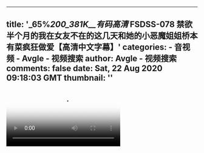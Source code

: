 
---
title: '_65%_200_381K__有码高清_ FSDSS-078 禁欲半个月的我在女友不在的这几天和她的小恶魔姐姐桥本有菜疯狂做爱【高清中文字幕】'
categories: 
    - 音视频
    - Avgle - 视频搜索
author: Avgle - 视频搜索
comments: false
date: Sat, 22 Aug 2020 09:18:03 GMT
thumbnail: ''
---

<div>   
<video controls loop poster="https://static-clst.avgle.com/videos/tmb13/427400/1.jpg" src="https://static-clst.avgle.com/videos/tmb13/427400/preview.mp4"></video>  
</div>
            